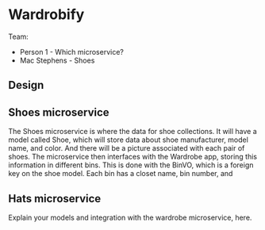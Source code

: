 # Wardrobify

Team:

* Person 1 - Which microservice?
* Mac Stephens - Shoes

## Design

## Shoes microservice

The Shoes microservice is where the data for shoe collections. It will have a model called Shoe, which will store data about shoe manufacturer, model name, and color. And there will be a picture associated with each pair of shoes. The microservice then interfaces with the Wardrobe app, storing this information in different bins. This is done with the BinVO, which is a foreign key on the shoe model. Each bin has a closet name, bin number, and  

## Hats microservice

Explain your models and integration with the wardrobe
microservice, here.
